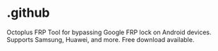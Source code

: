 # .github
Octoplus FRP Tool for bypassing Google FRP lock on Android devices. Supports Samsung, Huawei, and more. Free download available.
